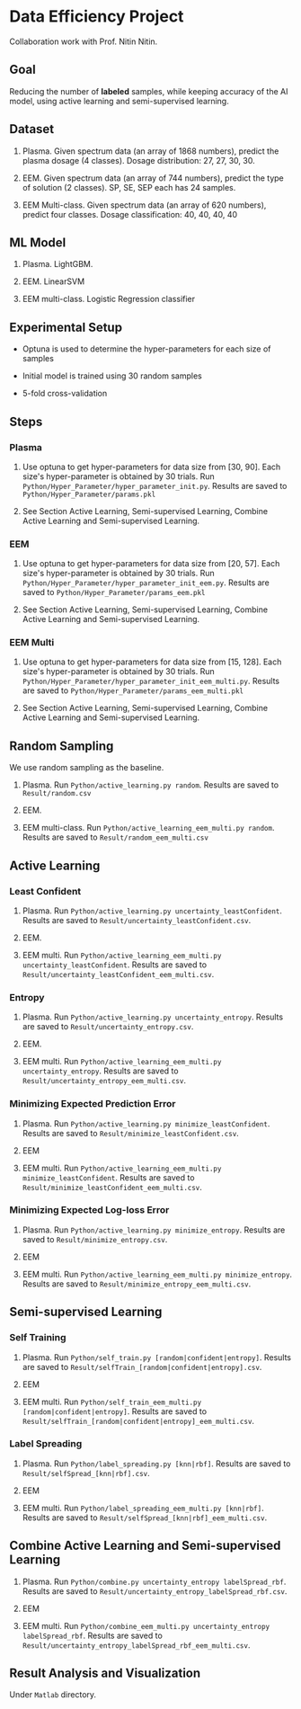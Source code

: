 # Data Efficiency Project

Collaboration work with Prof. Nitin Nitin.

## Goal

Reducing the number of **labeled** samples, while keeping accuracy of the AI model, using active learning and semi-supervised learning.

## Dataset

1. Plasma. Given spectrum data (an array of 1868 numbers), predict the plasma dosage (4 classes). Dosage distribution: 27, 27, 30, 30.

2. EEM. Given spectrum data (an array of 744 numbers), predict the type of solution (2 classes). SP, SE, SEP each has 24 samples.

3. EEM Multi-class. Given spectrum data (an array of 620 numbers), predict four classes. Dosage classification: 40, 40, 40, 40

## ML Model

1. Plasma. LightGBM.

2. EEM. LinearSVM

3. EEM multi-class. Logistic Regression classifier

## Experimental Setup

*   Optuna is used to determine the hyper-parameters for each size of samples

*   Initial model is trained using 30 random samples

*   5-fold cross-validation

## Steps

### Plasma

1.  Use optuna to get hyper-parameters for data size from [30, 90]. Each size's hyper-parameter is obtained by 30 trials. Run `Python/Hyper_Parameter/hyper_parameter_init.py`. Results are saved to `Python/Hyper_Parameter/params.pkl`

2.  See Section Active Learning, Semi-supervised Learning, Combine Active Learning and Semi-supervised Learning.

### EEM

1.  Use optuna to get hyper-parameters for data size from [20, 57]. Each size's hyper-parameter is obtained by 30 trials. Run `Python/Hyper_Parameter/hyper_parameter_init_eem.py`. Results are saved to `Python/Hyper_Parameter/params_eem.pkl`

2.  See Section Active Learning, Semi-supervised Learning, Combine Active Learning and Semi-supervised Learning.

### EEM Multi

1.  Use optuna to get hyper-parameters for data size from [15, 128]. Each size's hyper-parameter is obtained by 30 trials. Run `Python/Hyper_Parameter/hyper_parameter_init_eem_multi.py`. Results are saved to `Python/Hyper_Parameter/params_eem_multi.pkl`

2.  See Section Active Learning, Semi-supervised Learning, Combine Active Learning and Semi-supervised Learning.


## Random Sampling

We use random sampling as the baseline.

1. Plasma. Run `Python/active_learning.py random`. Results are saved to `Result/random.csv`

2. EEM.

3. EEM multi-class. Run `Python/active_learning_eem_multi.py random`. Results are saved to `Result/random_eem_multi.csv`



## Active Learning

### Least Confident

1. Plasma. Run `Python/active_learning.py uncertainty_leastConfident`. Results are saved to `Result/uncertainty_leastConfident.csv`.

2. EEM.

3. EEM multi. Run `Python/active_learning_eem_multi.py uncertainty_leastConfident`. Results are saved to `Result/uncertainty_leastConfident_eem_multi.csv`.

### Entropy

1. Plasma. Run `Python/active_learning.py uncertainty_entropy`. Results are saved to `Result/uncertainty_entropy.csv`.

2. EEM.

3. EEM multi. Run `Python/active_learning_eem_multi.py uncertainty_entropy`. Results are saved to `Result/uncertainty_entropy_eem_multi.csv`.

### Minimizing Expected Prediction Error

1. Plasma. Run `Python/active_learning.py minimize_leastConfident`. Results are saved to `Result/minimize_leastConfident.csv`.

2. EEM

3. EEM multi. Run `Python/active_learning_eem_multi.py minimize_leastConfident`. Results are saved to `Result/minimize_leastConfident_eem_multi.csv`.

### Minimizing Expected Log-loss Error

1. Plasma. Run `Python/active_learning.py minimize_entropy`. Results are saved to `Result/minimize_entropy.csv`.

2. EEM

3. EEM multi. Run `Python/active_learning_eem_multi.py minimize_entropy`. Results are saved to `Result/minimize_entropy_eem_multi.csv`.

## Semi-supervised Learning

### Self Training

1. Plasma. Run `Python/self_train.py [random|confident|entropy]`. Results are saved to `Result/selfTrain_[random|confident|entropy].csv`.

2. EEM

3. EEM multi. Run `Python/self_train_eem_multi.py [random|confident|entropy]`. Results are saved to `Result/selfTrain_[random|confident|entropy]_eem_multi.csv`.

### Label Spreading

1. Plasma. Run `Python/label_spreading.py [knn|rbf]`. Results are saved to `Result/selfSpread_[knn|rbf].csv`.

2. EEM

3. EEM multi. Run `Python/label_spreading_eem_multi.py [knn|rbf]`. Results are saved to `Result/selfSpread_[knn|rbf]_eem_multi.csv`.

## Combine Active Learning and Semi-supervised Learning

1. Plasma. Run `Python/combine.py uncertainty_entropy labelSpread_rbf`. Results are saved to `Result/uncertainty_entropy_labelSpread_rbf.csv`.

2. EEM

3. EEM multi. Run `Python/combine_eem_multi.py uncertainty_entropy labelSpread_rbf`. Results are saved to `Result/uncertainty_entropy_labelSpread_rbf_eem_multi.csv`.

## Result Analysis and Visualization

Under `Matlab` directory.

